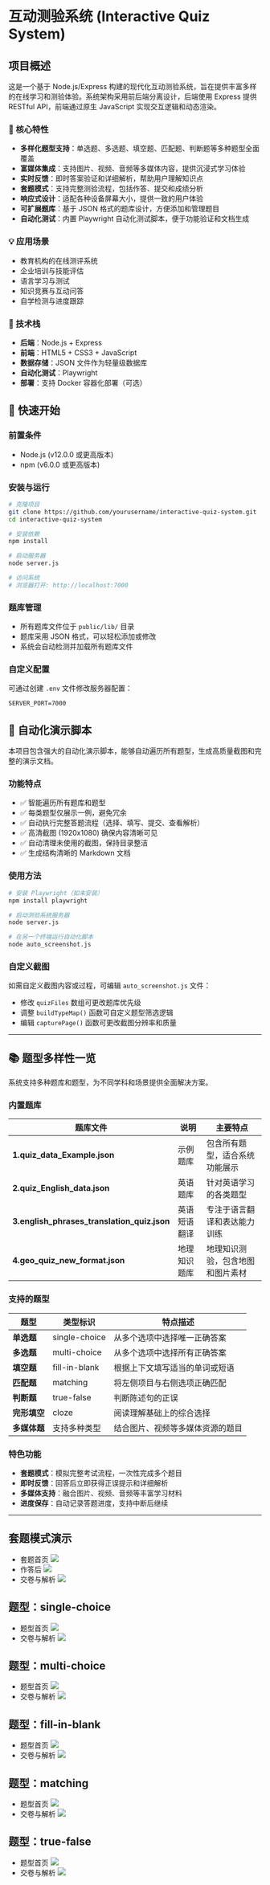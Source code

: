 # 互动测验系统 (Interactive Quiz System)

## 项目概述

这是一个基于 Node.js/Express 构建的现代化互动测验系统，旨在提供丰富多样的在线学习和测验体验。系统架构采用前后端分离设计，后端使用 Express 提供 RESTful API，前端通过原生 JavaScript 实现交互逻辑和动态渲染。

### 🚀 核心特性

- **多样化题型支持**：单选题、多选题、填空题、匹配题、判断题等多种题型全面覆盖
- **富媒体集成**：支持图片、视频、音频等多媒体内容，提供沉浸式学习体验
- **实时反馈**：即时答案验证和详细解析，帮助用户理解知识点
- **套题模式**：支持完整测验流程，包括作答、提交和成绩分析
- **响应式设计**：适配各种设备屏幕大小，提供一致的用户体验
- **可扩展题库**：基于 JSON 格式的题库设计，方便添加和管理题目
- **自动化测试**：内置 Playwright 自动化测试脚本，便于功能验证和文档生成

### 💡 应用场景

- 教育机构的在线测评系统
- 企业培训与技能评估
- 语言学习与测试
- 知识竞赛与互动问答
- 自学检测与进度跟踪

### 🔧 技术栈

- **后端**：Node.js + Express
- **前端**：HTML5 + CSS3 + JavaScript
- **数据存储**：JSON 文件作为轻量级数据库
- **自动化测试**：Playwright
- **部署**：支持 Docker 容器化部署（可选）

## 🚀 快速开始

### 前置条件

- Node.js (v12.0.0 或更高版本)
- npm (v6.0.0 或更高版本)

### 安装与运行

```bash
# 克隆项目
git clone https://github.com/yourusername/interactive-quiz-system.git
cd interactive-quiz-system

# 安装依赖
npm install

# 启动服务器
node server.js

# 访问系统
# 浏览器打开: http://localhost:7000
```

### 题库管理

- 所有题库文件位于 `public/lib/` 目录
- 题库采用 JSON 格式，可以轻松添加或修改
- 系统会自动检测并加载所有题库文件

### 自定义配置

可通过创建 `.env` 文件修改服务器配置：

```
SERVER_PORT=7000
```

## 📸 自动化演示脚本

本项目包含强大的自动化演示脚本，能够自动遍历所有题型，生成高质量截图和完整的演示文档。

### 功能特点

- ✅ 智能遍历所有题库和题型
- ✅ 每类题型仅展示一例，避免冗余
- ✅ 自动执行完整答题流程（选择、填写、提交、查看解析）
- ✅ 高清截图 (1920x1080) 确保内容清晰可见
- ✅ 自动清理未使用的截图，保持目录整洁
- ✅ 生成结构清晰的 Markdown 文档

### 使用方法

```bash
# 安装 Playwright（如未安装）
npm install playwright

# 启动测验系统服务器
node server.js

# 在另一个终端运行自动化脚本
node auto_screenshot.js
```

### 自定义截图

如需自定义截图内容或过程，可编辑 `auto_screenshot.js` 文件：

- 修改 `quizFiles` 数组可更改题库优先级
- 调整 `buildTypeMap()` 函数可自定义题型筛选逻辑
- 编辑 `capturePage()` 函数可更改截图分辨率和质量

---

## 📚 题型多样性一览

系统支持多种题库和题型，为不同学科和场景提供全面解决方案。

### 内置题库


| 题库文件                                    | 说明         | 主要特点                         |
| ------------------------------------------- | ------------ | -------------------------------- |
| **1.quiz_data_Example.json**                | 示例题库     | 包含所有题型，适合系统功能展示   |
| **2.quiz_English_data.json**                | 英语题库     | 针对英语学习的各类题型           |
| **3.english_phrases_translation_quiz.json** | 英语短语翻译 | 专注于语言翻译和表达能力训练     |
| **4.geo_quiz_new_format.json**              | 地理知识题库 | 地理知识测验，包含地图和图片素材 |

### 支持的题型


| 题型         | 类型标识      | 特点描述                         |
| ------------ | ------------- | -------------------------------- |
| **单选题**   | single-choice | 从多个选项中选择唯一正确答案     |
| **多选题**   | multi-choice  | 从多个选项中选择所有正确答案     |
| **填空题**   | fill-in-blank | 根据上下文填写适当的单词或短语   |
| **匹配题**   | matching      | 将左侧项目与右侧选项正确匹配     |
| **判断题**   | true-false    | 判断陈述句的正误                 |
| **完形填空** | cloze         | 阅读理解基础上的综合选择         |
| **多媒体题** | 支持多种类型  | 结合图片、视频等多媒体资源的题目 |

### 特色功能

- **套题模式**：模拟完整考试流程，一次性完成多个题目
- **即时反馈**：回答后立即获得正误提示和详细解析
- **多媒体支持**：融合图片、视频、音频等丰富学习材料
- **进度保存**：自动记录答题进度，支持中断后继续

---

## 套题模式演示

- 套题首页
  ![](images/set-mode_home.png)
- 作答后
  ![](images/set-mode_answer.png)
- 交卷与解析
  ![](images/set-mode_submit.png)

## 题型：single-choice

- 题型首页
  ![](images/single-choice_home.png)
- 交卷与解析
  ![](images/single-choice_submit.png)

## 题型：multi-choice

- 题型首页
  ![](images/multi-choice_home.png)
- 交卷与解析
  ![](images/multi-choice_submit.png)

## 题型：fill-in-blank

- 题型首页
  ![](images/fill-in-blank_home.png)
- 交卷与解析
  ![](images/fill-in-blank_submit.png)

## 题型：matching

- 题型首页
  ![](images/matching_home.png)
- 交卷与解析
  ![](images/matching_submit.png)

## 题型：true-false

- 题型首页
  ![](images/true-false_home.png)
- 交卷与解析
  ![](images/true-false_submit.png)
